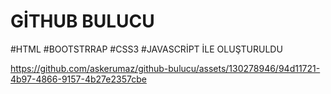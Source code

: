 # GİTHUB BULUCU
#HTML #BOOTSTRRAP #CSS3 #JAVASCRİPT İLE OLUŞTURULDU


https://github.com/askerumaz/github-bulucu/assets/130278946/94d11721-4b97-4866-9157-4b27e2357cbe

